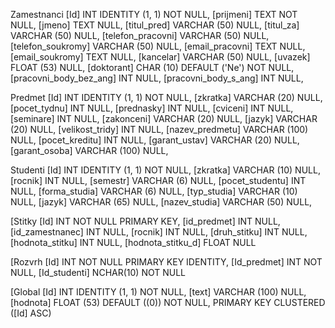 Zamestnanci
    [Id]                    INT          IDENTITY (1, 1) NOT NULL,
    [prijmeni]              TEXT         NOT NULL,
    [jmeno]                 TEXT         NULL,
    [titul_pred]            VARCHAR (50) NULL,
    [titul_za]              VARCHAR (50) NULL,
    [telefon_pracovni]      VARCHAR (50) NULL,
    [telefon_soukromy]      VARCHAR (50) NULL,
    [email_pracovni]        TEXT         NULL,
    [email_soukromy]        TEXT         NULL,
    [kancelar]              VARCHAR (50) NULL,
    [uvazek]                FLOAT (53)   NULL,
    [doktorant]             CHAR (10)    DEFAULT ('Ne') NOT NULL,
    [pracovni_body_bez_ang] INT          NULL,
    [pracovni_body_s_ang]   INT          NULL,

Predmet
    [Id]             INT           IDENTITY (1, 1) NOT NULL,
    [zkratka]        VARCHAR (20)  NULL,
    [pocet_tydnu]    INT           NULL,
    [prednasky]      INT           NULL,
    [cviceni]        INT           NULL,
    [seminare]       INT           NULL,
    [zakonceni]      VARCHAR (20)  NULL,
    [jazyk]          VARCHAR (20)  NULL,
    [velikost_tridy] INT           NULL,
    [nazev_predmetu] VARCHAR (100) NULL,
    [pocet_kreditu]  INT           NULL,
    [garant_ustav]   VARCHAR (20)  NULL,
    [garant_osoba]   VARCHAR (100) NULL,
    
Studenti
    [Id]             INT          IDENTITY (1, 1) NOT NULL,
    [zkratka]        VARCHAR (10) NULL,
    [rocnik]         INT          NULL,
    [semestr]        VARCHAR (6)  NULL,
    [pocet_studentu] INT          NULL,
    [forma_studia]   VARCHAR (6)  NULL,
    [typ_studia]     VARCHAR (10) NULL,
    [jazyk]          VARCHAR (65) NULL,
    [nazev_studia]   VARCHAR (50) NULL,

[Stitky
    [Id] INT NOT NULL PRIMARY KEY, 
    [id_predmet] INT NULL, 
    [id_zamestnanec] INT NULL, 
    [rocnik] INT NULL, 
    [druh_stitku] INT NULL, 
    [hodnota_stitku] INT NULL, 
    [hodnota_stitku_d] FLOAT NULL

[Rozvrh
    [Id] INT NOT NULL PRIMARY KEY IDENTITY, 
    [Id_predmet] INT NOT NULL, 
    [Id_studenti] NCHAR(10) NOT NULL
    
[Global
    [Id]      INT           IDENTITY (1, 1) NOT NULL,
    [text]    VARCHAR (100) NULL,
    [hodnota] FLOAT (53)    DEFAULT ((0)) NOT NULL,
    PRIMARY KEY CLUSTERED ([Id] ASC)
